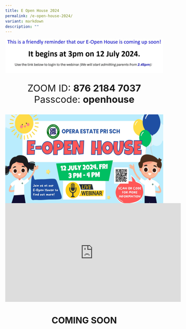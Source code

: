 ```yaml
---
title: E Open House 2024
permalink: /e-open-house-2024/
variant: markdown
description: ""
---
```

<img align="center" src="/images/oepswebinarinfo.jpg">
<p align="center" style="font-size: 30px;">ZOOM ID: <b>876 2184 7037</b><br>
	Passcode: <b>openhouse</b></p>


<img align="center" src="/images/openhouse24.jpg">

<center><iframe allowfullscreen="" allow="accelerometer; autoplay; clipboard-write; encrypted-media; gyroscope; picture-in-picture; web-share" frameborder="0" title="YouTube video player" src="https://www.youtube.com/embed/iYX8bbztbi0?si=5jw_LUkkPLCT64m2" height="315" width="560"></iframe>

<h1><center><b>COMING SOON<b></b></b></center></h1>

</center>